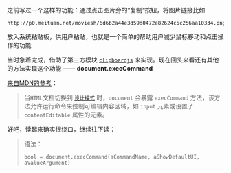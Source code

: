 之前写过一个这样的功能：通过点击图片旁的”复制“按钮，将图片链接比如 
```
http://p0.meituan.net/moviesh/6d6b2a44e3d59d0472e82624c5c256aa10334.png
```
放入系统粘贴板，供用户粘贴，也就是一个简单的帮助用户减少鼠标移动和点击操作的功能

当时急着完成，借助了第三方模块 [`clipboardjs`](https://clipboardjs.com/) 来实现。现在回头来看还有其他的方法实现这个功能 —— **document.execCommand**

[来自MDN的参考](https://developer.mozilla.org/zh-CN/docs/Web/API/Document/execCommand)：

> 当`HTML`文档切换到 [`设计模式`](https://developer.mozilla.org/zh-CN/docs/Web/API/Document/designMode) 时，`document` 会暴露 `execCommand` 方法，该方法允许运行命令来控制可编辑内容区域，如 `input` 元素或设置了`contentEditable` 属性的元素。

好吧，读起来确实很绕口，继续往下读：

> 语法： 
> ```
> bool = document.execCommand(aCommandName, aShowDefaultUI, aValueArgument)
> ```
> 